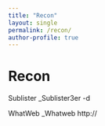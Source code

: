 ```yaml
---
title: "Recon"
layout: single
permalink: /recon/
author-profile: true
---
```


# Recon

Sublister
_Sublister3er -d <domain>

WhatWeb
_Whatweb http://<domain>
